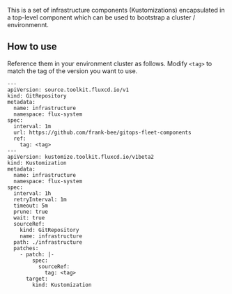 This is a set of infrastructure components (Kustomizations) encapsulated in a top-level component 
which can be used to bootstrap a cluster / environmennt.

## How to use
Reference them in your environment cluster as follows.
Modify `<tag>` to match the tag of the version you want to use.

```
---
apiVersion: source.toolkit.fluxcd.io/v1
kind: GitRepository
metadata:
  name: infrastructure
  namespace: flux-system
spec:
  interval: 1m
  url: https://github.com/frank-bee/gitops-fleet-components
  ref:
    tag: <tag>
---
apiVersion: kustomize.toolkit.fluxcd.io/v1beta2
kind: Kustomization
metadata:
  name: infrastructure
  namespace: flux-system
spec:
  interval: 1h
  retryInterval: 1m
  timeout: 5m
  prune: true
  wait: true
  sourceRef:
    kind: GitRepository
    name: infrastructure
  path: ./infrastructure
  patches:
    - patch: |-
        spec:
          sourceRef:
            tag: <tag>      
      target:
        kind: Kustomization
```